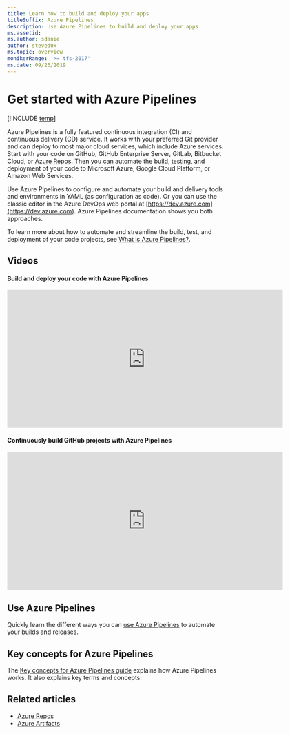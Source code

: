 ```yaml
---
title: Learn how to build and deploy your apps
titleSuffix: Azure Pipelines
description: Use Azure Pipelines to build and deploy your apps
ms.assetid: 
ms.author: sdanie
author: steved0x
ms.topic: overview
monikerRange: '>= tfs-2017'
ms.date: 09/26/2019
---
```


# Get started with Azure Pipelines

[!INCLUDE [temp](../../includes/version-tfs-2017-through-vsts.md)]

Azure Pipelines is a fully featured continuous integration (CI) and continuous delivery (CD) service. It works with your preferred Git provider and can deploy to most major cloud services, which include Azure services. Start with your code on GitHub, GitHub Enterprise Server, GitLab, Bitbucket Cloud, or [Azure Repos](/azure/devops/repos/index). Then you can automate the build, testing, and deployment of your code to Microsoft Azure, Google Cloud Platform, or Amazon Web Services.

Use Azure Pipelines to configure and automate your build and delivery tools and environments in YAML (as configuration as code). Or you can use the classic editor in the Azure DevOps web portal at [https://dev.azure.com](https://dev.azure.com). Azure Pipelines documentation shows you both approaches.

To learn more about how to automate and streamline the build, test, and deployment of your code projects, see [What is Azure Pipelines?](what-is-azure-pipelines.md).

## Videos

#### Build and deploy your code with Azure Pipelines

<iframe src="https://channel9.msdn.com/Events/Microsoft-Azure/Azure-DevOps-Launch-2018/A101/player" width="640" height="320" allowFullScreen="true" frameBorder="0"></iframe>

#### Continuously build GitHub projects with Azure Pipelines

<iframe src="https://channel9.msdn.com/Events/Microsoft-Azure/Azure-DevOps-Launch-2018/A102/player" width="640" height="320" allowFullScreen="true" frameBorder="0"></iframe>

## Use Azure Pipelines

Quickly learn the different ways you can [use Azure Pipelines](pipelines-get-started.md) to automate your builds and releases.

## Key concepts for Azure Pipelines

The [Key concepts for Azure Pipelines guide](key-pipelines-concepts.md) explains how Azure Pipelines works. It also explains key terms and concepts.

## Related articles

- [Azure Repos](../../repos/index.yml)
- [Azure Artifacts](../../artifacts/index.yml)
